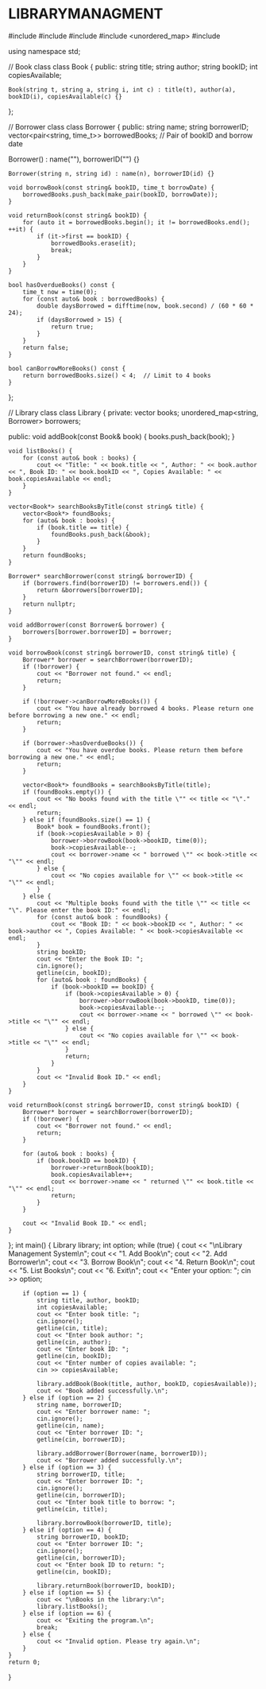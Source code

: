# LIBRARYMANAGMENT

#include <iostream>
#include <string>
#include <vector>
#include <unordered_map>
#include <ctime>

using namespace std;

// Book class
class Book {
public:
    string title;
    string author;
    string bookID;
    int copiesAvailable;

    Book(string t, string a, string i, int c) : title(t), author(a), bookID(i), copiesAvailable(c) {}
};

// Borrower class
class Borrower {
public:
    string name;
    string borrowerID;
    vector<pair<string, time_t>> borrowedBooks;  // Pair of bookID and borrow date
    

  Borrower() : name(""), borrowerID("") {}

    Borrower(string n, string id) : name(n), borrowerID(id) {}

    void borrowBook(const string& bookID, time_t borrowDate) {
        borrowedBooks.push_back(make_pair(bookID, borrowDate));
    }

    void returnBook(const string& bookID) {
        for (auto it = borrowedBooks.begin(); it != borrowedBooks.end(); ++it) {
            if (it->first == bookID) {
                borrowedBooks.erase(it);
                break;
            }
        }
    }

    bool hasOverdueBooks() const {
        time_t now = time(0);
        for (const auto& book : borrowedBooks) {
            double daysBorrowed = difftime(now, book.second) / (60 * 60 * 24);
            if (daysBorrowed > 15) {
                return true;
            }
        }
        return false;
    }

    bool canBorrowMoreBooks() const {
        return borrowedBooks.size() < 4;  // Limit to 4 books
    }
};

// Library class
class Library {
private:
    vector<Book> books;
    unordered_map<string, Borrower> borrowers;

public:
    void addBook(const Book& book) {
        books.push_back(book);
    }

    void listBooks() {
        for (const auto& book : books) {
            cout << "Title: " << book.title << ", Author: " << book.author << ", Book ID: " << book.bookID << ", Copies Available: " << book.copiesAvailable << endl;
        }
    }

    vector<Book*> searchBooksByTitle(const string& title) {
        vector<Book*> foundBooks;
        for (auto& book : books) {
            if (book.title == title) {
                foundBooks.push_back(&book);
            }
        }
        return foundBooks;
    }

    Borrower* searchBorrower(const string& borrowerID) {
        if (borrowers.find(borrowerID) != borrowers.end()) {
            return &borrowers[borrowerID];
        }
        return nullptr;
    }

    void addBorrower(const Borrower& borrower) {
        borrowers[borrower.borrowerID] = borrower;
    }

    void borrowBook(const string& borrowerID, const string& title) {
        Borrower* borrower = searchBorrower(borrowerID);
        if (!borrower) {
            cout << "Borrower not found." << endl;
            return;
        }

        if (!borrower->canBorrowMoreBooks()) {
            cout << "You have already borrowed 4 books. Please return one before borrowing a new one." << endl;
            return;
        }

        if (borrower->hasOverdueBooks()) {
            cout << "You have overdue books. Please return them before borrowing a new one." << endl;
            return;
        }

        vector<Book*> foundBooks = searchBooksByTitle(title);
        if (foundBooks.empty()) {
            cout << "No books found with the title \"" << title << "\"." << endl;
            return;
        } else if (foundBooks.size() == 1) {
            Book* book = foundBooks.front();
            if (book->copiesAvailable > 0) {
                borrower->borrowBook(book->bookID, time(0));
                book->copiesAvailable--;
                cout << borrower->name << " borrowed \"" << book->title << "\"" << endl;
            } else {
                cout << "No copies available for \"" << book->title << "\"" << endl;
            }
        } else {
            cout << "Multiple books found with the title \"" << title << "\". Please enter the book ID:" << endl;
            for (const auto& book : foundBooks) {
                cout << "Book ID: " << book->bookID << ", Author: " << book->author << ", Copies Available: " << book->copiesAvailable << endl;
            }
            string bookID;
            cout << "Enter the Book ID: ";
            cin.ignore();
            getline(cin, bookID);
            for (auto& book : foundBooks) {
                if (book->bookID == bookID) {
                    if (book->copiesAvailable > 0) {
                        borrower->borrowBook(book->bookID, time(0));
                        book->copiesAvailable--;
                        cout << borrower->name << " borrowed \"" << book->title << "\"" << endl;
                    } else {
                        cout << "No copies available for \"" << book->title << "\"" << endl;
                    }
                    return;
                }
            }
            cout << "Invalid Book ID." << endl;
        }
    }

    void returnBook(const string& borrowerID, const string& bookID) {
        Borrower* borrower = searchBorrower(borrowerID);
        if (!borrower) {
            cout << "Borrower not found." << endl;
            return;
        }

        for (auto& book : books) {
            if (book.bookID == bookID) {
                borrower->returnBook(bookID);
                book.copiesAvailable++;
                cout << borrower->name << " returned \"" << book.title << "\"" << endl;
                return;
            }
        }

        cout << "Invalid Book ID." << endl;
    }
};
int main() {
    Library library;
    int option;
    while (true) {
        cout << "\nLibrary Management System\n";
        cout << "1. Add Book\n";
        cout << "2. Add Borrower\n";
        cout << "3. Borrow Book\n";
        cout << "4. Return Book\n";
        cout << "5. List Books\n";
        cout << "6. Exit\n";
        cout << "Enter your option: ";
        cin >> option;

        if (option == 1) {
            string title, author, bookID;
            int copiesAvailable;
            cout << "Enter book title: ";
            cin.ignore();
            getline(cin, title);
            cout << "Enter book author: ";
            getline(cin, author);
            cout << "Enter book ID: ";
            getline(cin, bookID);
            cout << "Enter number of copies available: ";
            cin >> copiesAvailable;

            library.addBook(Book(title, author, bookID, copiesAvailable));
            cout << "Book added successfully.\n";
        } else if (option == 2) {
            string name, borrowerID;
            cout << "Enter borrower name: ";
            cin.ignore();
            getline(cin, name);
            cout << "Enter borrower ID: ";
            getline(cin, borrowerID);

            library.addBorrower(Borrower(name, borrowerID));
            cout << "Borrower added successfully.\n";
        } else if (option == 3) {
            string borrowerID, title;
            cout << "Enter borrower ID: ";
            cin.ignore();
            getline(cin, borrowerID);
            cout << "Enter book title to borrow: ";
            getline(cin, title);

            library.borrowBook(borrowerID, title);
        } else if (option == 4) {
            string borrowerID, bookID;
            cout << "Enter borrower ID: ";
            cin.ignore();
            getline(cin, borrowerID);
            cout << "Enter book ID to return: ";
            getline(cin, bookID);

            library.returnBook(borrowerID, bookID);
        } else if (option == 5) {
            cout << "\nBooks in the library:\n";
            library.listBooks();
        } else if (option == 6) {
            cout << "Exiting the program.\n";
            break;
        } else {
            cout << "Invalid option. Please try again.\n";
        }
    }
    return 0;
}
